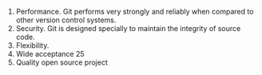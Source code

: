 1. Performance. Git performs very strongly and reliably when compared to other version control systems. 
2. Security. Git is designed specially to maintain the integrity of source code. 
3. Flexibility.
4. Wide acceptance 25
5. Quality open source project 
    
